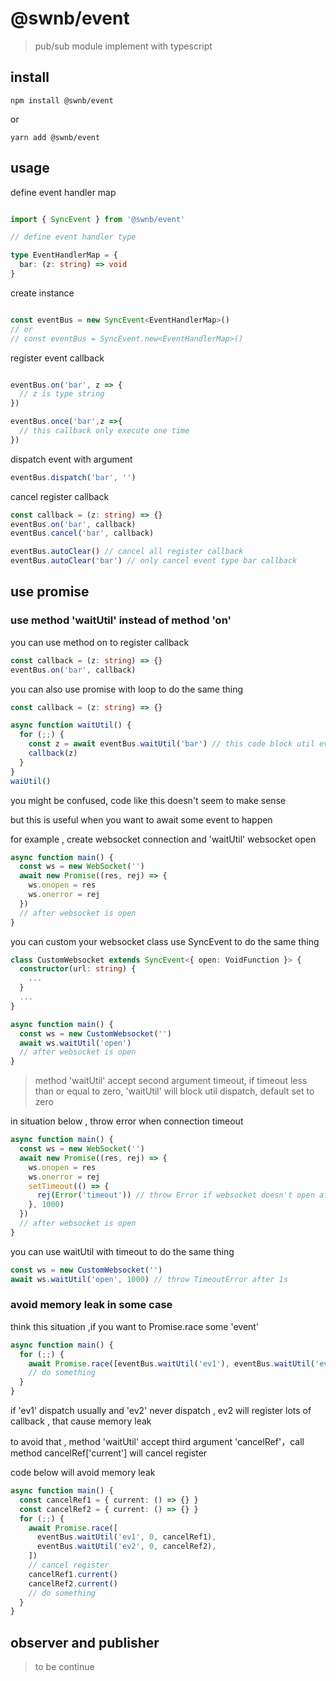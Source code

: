 # @swnb/event

> pub/sub module implement with typescript

## install

```shell
npm install @swnb/event
```

or

```shell
yarn add @swnb/event
```

## usage

define event handler map

```typescript

import { SyncEvent } from '@swnb/event'

// define event handler type

type EventHandlerMap = {
  bar: (z: string) => void
}

```

create instance

```typescript

const eventBus = new SyncEvent<EventHandlerMap>()
// or
// const eventBus = SyncEvent.new<EventHandlerMap>()
```

register event callback

```typescript

eventBus.on('bar', z => {
  // z is type string
})

eventBus.once('bar',z =>{
  // this callback only execute one time
})

```

dispatch event with argument

```typescript
eventBus.dispatch('bar', '')
```

cancel register callback

```typescript
const callback = (z: string) => {}
eventBus.on('bar', callback)
eventBus.cancel('bar', callback)

eventBus.autoClear() // cancel all register callback
eventBus.autoClear('bar') // only cancel event type bar callback
```

## use promise

### use method 'waitUtil' instead of method 'on'

you can use method on to register callback

```typescript
const callback = (z: string) => {}
eventBus.on('bar', callback)
```

you can also use promise with loop to do the same thing

```typescript
const callback = (z: string) => {}

async function waitUtil() {
  for (;;) {
    const z = await eventBus.waitUtil('bar') // this code block util eventBus dispatch event 'bar'
    callback(z)
  }
}
waiUtil()
```

you might be confused, code like this doesn't seem to make sense

but this is useful when you want to await some event to happen  

for example , create websocket connection and 'waitUtil' websocket open

```typescript
async function main() {
  const ws = new WebSocket('')
  await new Promise((res, rej) => {
    ws.onopen = res
    ws.onerror = rej
  })
  // after websocket is open 
}
```

you can custom your websocket class use SyncEvent to do the same thing

```typescript
class CustomWebsocket extends SyncEvent<{ open: VoidFunction }> {
  constructor(url: string) {
    ...
  }
  ...
}

async function main() {
  const ws = new CustomWebsocket('')
  await ws.waitUtil('open')
  // after websocket is open 
}
```

> method 'waitUtil' accept second argument timeout, if timeout less than or equal to zero, 'waitUtil' will block util dispatch, default set to zero

in situation below , throw error when connection timeout

```typescript
async function main() {
  const ws = new WebSocket('')
  await new Promise((res, rej) => {
    ws.onopen = res
    ws.onerror = rej
    setTimeout(() => {
      rej(Error('timeout')) // throw Error if websocket doesn't open after 1s
    }, 1000)
  })
  // after websocket is open
}
```

you can use waitUtil with timeout to do the same thing

```typescript
const ws = new CustomWebsocket('')
await ws.waitUtil('open', 1000) // throw TimeoutError after 1s
```

### avoid memory leak in some case

think this situation ,if you want to Promise.race some 'event'

```typescript
async function main() {
  for (;;) {
    await Promise.race([eventBus.waitUtil('ev1'), eventBus.waitUtil('ev2')])
    // do something
  }
}
```

if 'ev1' dispatch usually and 'ev2' never dispatch , ev2 will register lots of callback , that cause memory leak

to avoid that , method 'waitUtil' accept third argument 'cancelRef'，call method cancelRef['current'] will cancel register

code below will avoid memory leak

```typescript
async function main() {
  const cancelRef1 = { current: () => {} }
  const cancelRef2 = { current: () => {} }
  for (;;) {
    await Promise.race([
      eventBus.waitUtil('ev1', 0, cancelRef1),
      eventBus.waitUtil('ev2', 0, cancelRef2),
    ])
    // cancel register
    cancelRef1.current() 
    cancelRef2.current()
    // do something
  }
}
```

## observer and publisher

> to be continue
